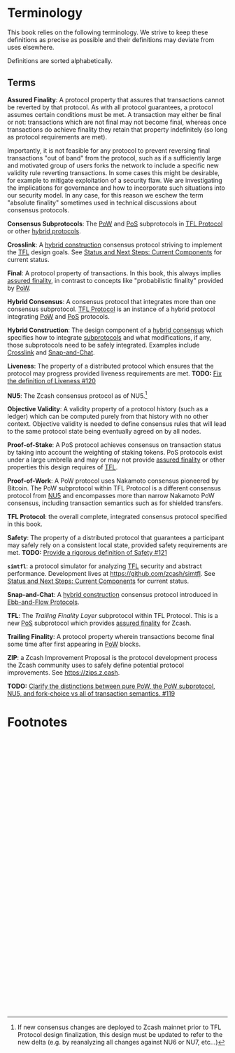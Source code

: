 # Terminology

This book relies on the following terminology. We strive to keep these definitions as precise as possible and their definitions may deviate from uses elsewhere.

Definitions are sorted alphabetically.

## Terms

<!-- Unlike true html, it seems `mdbook` requires the span tags to be empty and immediately pre-fix the intended anchor target. -->

<span id="definition-assured-finality"></span>**Assured Finality**: A protocol property that assures that transactions cannot be reverted by that protocol. As with all protocol guarantees, a protocol assumes certain conditions must be met. A transaction may either be final or not: transactions which are not final may not become final, whereas once transactions do achieve finality they retain that property indefinitely (so long as protocol requirements are met).

Importantly, it is not feasible for any protocol to prevent reversing final transactions "out of band" from the protocol, such as if a sufficiently large and motivated group of users forks the network to include a specific new validity rule reverting transactions. In some cases this might be desirable, for example to mitigate exploitation of a security flaw. We are investigating the implications for governance and how to incorporate such situations into our security model. In any case, for this reason we eschew the term "absolute finality" sometimes used in technical discussions about consensus protocols.

<span id="definition-consensus-subprotocols"></span>**Consensus Subprotocols**: The [PoW](#definition-pow) and [PoS](#defintion-pos) subprotocols in [TFL Protocol](#definition-pow-tfl) or other [hybrid protocols](#definition-hybrid-consensus).

<span id="definition-crosslink"></span>**Crosslink**: A [hybrid construction](#definition-hybrid-construction) consensus protocol striving to implement the [TFL](#definition-tfl) design goals. See [Status and Next Steps: Current Components](./introduction/status-and-next-steps.md#current-components) for current status.

<span id="definition-final"></span>**Final**: A protocol property of transactions. In this book, this always implies [assured finality](#definition-assured-finality), in contrast to concepts like "probabilistic finality" provided by [PoW](#definition-pow).

<span id="definition-hybrid-consensus"></span>**Hybrid Consensus**: A consensus protocol that integrates more than one consensus subprotocol. [TFL Protocol](#definition-pow-tfl) is an instance of a hybrid protocol integrating [PoW](#definition-pow) and [PoS](#definition-pos) protocols.

<span id="definition-hybrid-construction"></span>**Hybrid Construction**: The design component of a [hybrid consensus](#defintion-hybrid-consensus) which specifies how to integrate [subprotocols](#definition-consensus-subprotocols) and what modifications, if any, those subprotocols need to be safely integrated. Examples include [Crosslink](#definition-crosslink) and [Snap-and-Chat](#definition-snap-and-chat).

<span id="definition-liveness"></span>**Liveness**: The property of a distributed protocol which ensures that the protocol may progress provided liveness requirements are met. **TODO:** [Fix the definition of Liveness #120](https://github.com/Electric-Coin-Company/tfl-book/issues/120)

<span id="definition-nu5"></span>**NU5**: The Zcash consensus protocol as of NU5.[^new-mainnet-precursors]

<span id="definition-objective-validity"></span>**Objective Validity**: A validity property of a protocol history (such as a ledger) which can be computed purely from that history with no other context. Objective validity is needed to define consensus rules that will lead to the same protocol state being eventually agreed on by all nodes.

<span id="definition-pos"></span>**Proof-of-Stake**: A PoS protocol achieves consensus on transaction status by taking into account the weighting of staking tokens. PoS protocols exist under a large umbrella and may or may not provide [assured finality](#definition-assured-finality) or other properties this design requires of [TFL](#definition-tfl).

<span id="definition-pow"></span>**Proof-of-Work**: A PoW protocol uses Nakamoto consensus pioneered by Bitcoin. The PoW subprotocol within TFL Protocol is a different consensus protocol from [NU5](#definition-nu5) and encompasses more than narrow Nakamoto PoW consensus, including transaction semantics such as for shielded transfers.

<span id="definition-pow-tfl"></span>**TFL Protocol**: the overall complete, integrated consensus protocol specified in this book.

<span id="definition-safety"></span>**Safety**: The property of a distributed protocol that guarantees a participant may safely rely on a consistent local state, provided safety requirements are met. **TODO:** [Provide a rigorous definition of Safety #121](https://github.com/Electric-Coin-Company/tfl-book/issues/121)

<span id="definition-simtfl"></span>**`simtfl`**: a protocol simulator for analyzing [TFL](#definition-tfl) security and abstract performance. Development lives at <https://github.com/zcash/simtfl></span>. See [Status and Next Steps: Current Components](./introduction/status-and-next-steps.md#current-components) for current status.

<span id="definition-snap-and-chat"></span>**Snap-and-Chat**: A [hybrid construction](#definition-hybrid-construction) consensus protocol introduced in [Ebb-and-Flow Protocols](./references.md#ebb-and-flow-protocols).

<span id="definition-tfl"></span>**TFL**: The *Trailing Finality Layer* subprotocol within TFL Protocol. This is a new [PoS](#definition-pos) subprotocol which provides [assured finality](#definition-assured-finality) for Zcash.

<span id="definition-trailing-finality"></span>**Trailing Finality**: A protocol property wherein transactions become final some time after first appearing in [PoW](#definition-pow) blocks.

<span id="definition-zip"></span>**ZIP**: a Zcash Improvement Proposal is the protocol development process the Zcash community uses to safely define potential protocol improvements. See <https://zips.z.cash></span>.

**TODO:** [Clarify the distinctions between pure PoW, the PoW subprotocol, NU5, and fork-choice vs all of transaction semantics. #119](https://github.com/Electric-Coin-Company/tfl-book/issues/119)

# Footnotes

[^new-mainnet-precursors]: If new consensus changes are deployed to Zcash mainnet prior to TFL Protocol design finalization, this design must be updated to refer to the new delta (e.g. by reanalyzing all changes against NU6 or NU7, etc…)

<!-- This trailing whitespace ensures that readers who follow a link to a definition will always see that term at the top of their view. -->
<pre>







































</pre>
